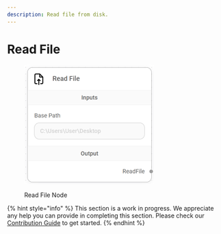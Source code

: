```yaml
---
description: Read file from disk.
---
```


# Read File

<figure><img src="../../../.gitbook/assets/image--5---1---1---1---1---1-.png" alt="" width="303"><figcaption><p>Read File Node</p></figcaption></figure>

{% hint style="info" %}
This section is a work in progress. We appreciate any help you can provide in completing this section. Please check our [Contribution Guide](../../../contributing/) to get started.
{% endhint %}
